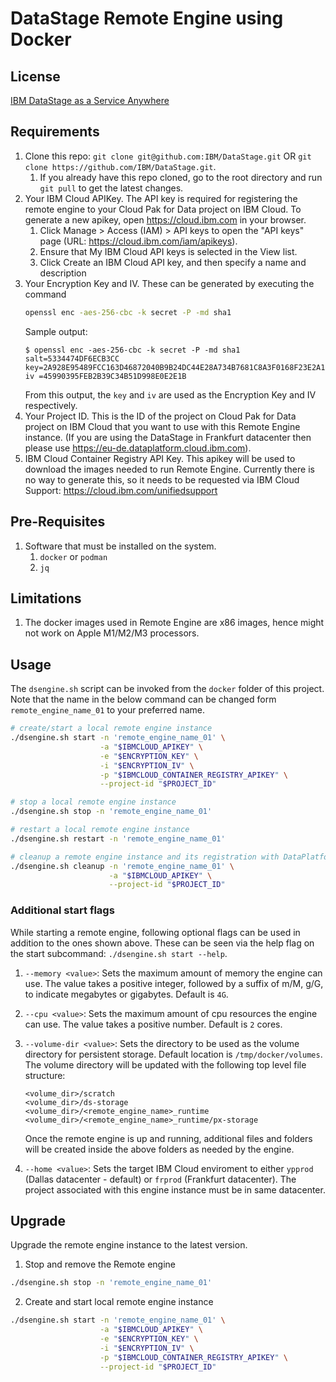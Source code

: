 # DataStage Remote Engine using Docker

## License
[IBM DataStage as a Service Anywhere](https://www.ibm.com/support/customer/csol/terms/?ref=i126-9243-06-11-2023-zz-en)

## Requirements
1. Clone this repo: `git clone git@github.com:IBM/DataStage.git` OR `git clone https://github.com/IBM/DataStage.git`.
    1. If you already have this repo cloned, go to the root directory and run `git pull` to get the latest changes.
1. Your IBM Cloud APIKey. The API key is required for registering the remote engine to your Cloud Pak for Data project on IBM Cloud. To generate a new apikey, open https://cloud.ibm.com in your browser.
    1. Click Manage > Access (IAM) > API keys to open the "API keys" page (URL: https://cloud.ibm.com/iam/apikeys).
    2. Ensure that My IBM Cloud API keys is selected in the View list.
    3. Click Create an IBM Cloud API key, and then specify a name and description
1. Your Encryption Key and IV. These can be generated by executing the command
    ```bash
    openssl enc -aes-256-cbc -k secret -P -md sha1
    ```
    Sample output:
    ```
    $ openssl enc -aes-256-cbc -k secret -P -md sha1
    salt=5334474DF6ECB3CC
    key=2A928E95489FCC163D46872040B9B24DC44E28A734B7681C8A3F0168F23E2A13
    iv =45990395FEB2B39C34B51D998E0E2E1B
    ```
    From this output, the `key` and `iv` are used as the Encryption Key and IV respectively.
1. Your Project ID. This is the ID of the project on Cloud Pak for Data project on IBM Cloud that you want to use with this Remote Engine instance. (If you are using the DataStage in Frankfurt datacenter then please use https://eu-de.dataplatform.cloud.ibm.com).
1. IBM Cloud Container Registry API Key. This apikey will be used to download the images needed to run Remote Engine. Currently there is no way to generate this, so it needs to be requested via IBM Cloud Support: https://cloud.ibm.com/unifiedsupport

## Pre-Requisites
1. Software that must be installed on the system.
    1. `docker` or `podman`
    1. `jq`

## Limitations
1. The docker images used in Remote Engine are x86 images, hence might not work on Apple M1/M2/M3 processors.

## Usage
The `dsengine.sh` script can be invoked from the `docker` folder of this project. Note that the name in the below command can be changed form `remote_engine_name_01` to your preferred name.
```bash
# create/start a local remote engine instance
./dsengine.sh start -n 'remote_engine_name_01' \
                    -a "$IBMCLOUD_APIKEY" \
                    -e "$ENCRYPTION_KEY" \
                    -i "$ENCRYPTION_IV" \
                    -p "$IBMCLOUD_CONTAINER_REGISTRY_APIKEY" \
                    --project-id "$PROJECT_ID"

# stop a local remote engine instance
./dsengine.sh stop -n 'remote_engine_name_01'

# restart a local remote engine instance
./dsengine.sh restart -n 'remote_engine_name_01'

# cleanup a remote engine instance and its registration with DataPlatform
./dsengine.sh cleanup -n 'remote_engine_name_01' \
                      -a "$IBMCLOUD_APIKEY" \
                      --project-id "$PROJECT_ID"
```

### Additional start flags

While starting a remote engine, following optional flags can be used in addition to the ones shown above. These can be seen via the help flag on the start subcommand: `./dsengine.sh start --help`.

1. `--memory <value>`: Sets the maximum amount of memory the engine can use. The value takes a positive integer, followed by a suffix of m/M, g/G, to indicate megabytes or gigabytes. Default is `4G`.
1. `--cpu <value>`: Sets the maximum amount of cpu resources the engine can use. The value takes a positive number. Default is `2` cores.
1. `--volume-dir <value>`: Sets the directory to be used as the volume directory for persistent storage. Default location is `/tmp/docker/volumes`. The volume directory will be updated with the following top level file structure:

    ```
    <volume_dir>/scratch
    <volume_dir>/ds-storage
    <volume_dir>/<remote_engine_name>_runtime
    <volume_dir>/<remote_engine_name>_runtime/px-storage
    ```
    Once the remote engine is up and running, additional files and folders will be created inside the above folders as needed by the engine.
1. `--home <value>`: Sets the target IBM Cloud enviroment to either `ypprod` (Dallas datacenter - default) or `frprod` (Frankfurt datacenter). The project associated with this engine instance must be in same datacenter.


## Upgrade
Upgrade the remote engine instance to the latest version.
1. Stop and remove the Remote engine
```bash
./dsengine.sh stop -n 'remote_engine_name_01'
```
2. Create and start local remote engine instance
```bash
./dsengine.sh start -n 'remote_engine_name_01' \
                    -a "$IBMCLOUD_APIKEY" \
                    -e "$ENCRYPTION_KEY" \
                    -i "$ENCRYPTION_IV" \
                    -p "$IBMCLOUD_CONTAINER_REGISTRY_APIKEY" \
                    --project-id "$PROJECT_ID"
```